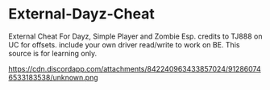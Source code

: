 # External-Dayz-Cheat

External Cheat For Dayz, Simple Player and Zombie Esp. credits to TJ888 on UC for offsets.
include your own driver read/write to work on BE. This source is for learning only.

https://cdn.discordapp.com/attachments/842240963433857024/912860746533183538/unknown.png
